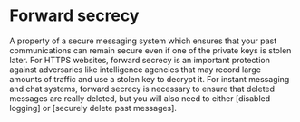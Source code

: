[Title]: # (Forward secrecy)
[Order]: # (43)

# Forward secrecy

A property of a secure messaging system which ensures that your past communications can remain secure even if one of the private keys is stolen later. For HTTPS websites, forward secrecy is an important protection against adversaries like intelligence agencies that may record large amounts of traffic and use a stolen key to decrypt it. For instant messaging and chat systems, forward secrecy is necessary to ensure that deleted messages are really deleted, but you will also need to either [disabled logging] or [securely delete past messages].